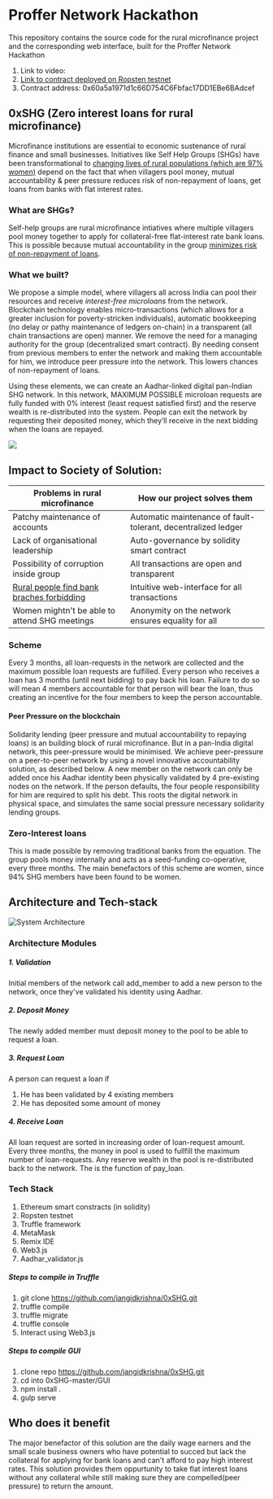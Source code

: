 # Proffer Network Hackathon
This repository contains the source code for the rural microfinance project and the corresponding web interface, built for the Proffer Network Hackathon

1. Link to video: <br>
2. [Link to contract deployed on Ropsten testnet](https://ropsten.etherscan.io/tx/0xb4d20f9acb407187b71da9c6e2dd64a5f42f4fd81e1f780f06e4c7b8ce974f62) <br>
3. Contract address: 0x60a5a1971d1c66D754C6Fbfac17DD1EBe6BAdcef

## 0xSHG (Zero interest loans for rural microfinance)
Microfinance institutions are essential to economic sustenance of rural finance and small businesses. Initiatives like Self Help Groups (SHGs) have been transformational to [changing lives of rural populations (which are 97% women)](http://www.iosrjournals.org/iosr-jhss/papers/Vol7-issue1/I0714248.pdf?id=5966) depend on the fact that when villagers pool money, mutual accountability & peer pressure reduces risk of non-repayment of loans, get loans from banks with flat interest rates.

### What are SHGs?
Self-help groups are rural microfinance intiatives where multiple villagers pool money together to apply for collateral-free flat-interest rate bank loans. This is possible because mutual accountability in the group  [minimizes risk of non-repayment of loans](https://en.wikipedia.org/wiki/Solidarity_lending).

### What we built?
We propose a simple model, where villagers all across India can pool their resources and receive *interest-free microloans* from the network. Blockchain technology enables micro-transactions (which allows for a greater inclusion for poverty-stricken individuals), automatic bookkeeping (no delay or pathy maintenance of ledgers on-chain) in a transparent (all chain transactions are open) manner. We remove the need for a managing authority for the group (decentralized smart contract). By needing consent from previous members to enter the network and making them accountable for him, we introduce peer pressure into the network. This lowers chances of non-repayment of loans.

Using these elements, we can create an Aadhar-linked digital pan-Indian SHG network. In this network, MAXIMUM POSSIBLE microloan requests are fully funded with 0% interest (least request satisfied first) and the reserve wealth is re-distributed into the system. People can exit the network by requesting their deposited money, which they’ll receive in the next bidding when the loans are repayed.

<img src="https://raw.githubusercontent.com/jangidkrishna/0-loan_dapp/master/gui.png">

## Impact to Society of Solution:

| Problems in rural microfinance | How our project solves them |
| --- | --- |
| Patchy maintenance of accounts | Automatic maintenance of fault-tolerant, decentralized ledger |
| Lack of organisational leadership | Auto-governance by solidity smart contract |                                                      | Risk of non-repayment of loans is high | Risk is mitigated by introducing peer-pressure on the blockchain |
| Possibility of corruption inside group | All transactions are open and transparent |
| [Rural people find bank braches forbidding](https://thewire.in/171614/microfinance-bandhan-public-sector-banks/) | Intuitive web-interface for all transactions |
| Women mightn't be able to attend SHG meetings | Anonymity on the network ensures equality for all|

### Scheme
Every 3 months, all loan-requests in the network are collected and the maximum possible loan requests are fulfilled.
Every person who receives a loan has 3 months (until next bidding) to pay back his loan. Failure to do so will mean 4 members accountable for that person will bear the loan, thus creating an incentive for the four members to keep the person accountable.

#### Peer Pressure on the blockchain
Solidarity lending (peer pressure and mutual accountability to repaying loans) is an building block of rural microfinance. But in a pan-India digital network, this peer-pressure would be minimised. We achieve peer-pressure on a peer-to-peer network by using a novel innovative accountability solution, as described below.
A new member on the network can only be added once his Aadhar identity been physically validated by 4 pre-existing nodes on the network. If the person defaults, the four people responsibility for him are required to split his debt. This roots the digital network in physical space, and simulates the same social pressure necessary solidarity lending groups.

### Zero-Interest loans
This is made possible by removing traditional banks from the equation. The group pools money internally and acts as a seed-funding co-operative, every three months. The main benefactors of this scheme are women, since 94% SHG members have been found to be women.


## Architecture and Tech-stack

![System Architecture](https://raw.githubusercontent.com/jangidkrishna/0xSHG/master/architecture.jpg)


### Architecture Modules
##### 1. Validation
Initial members of the network call add_member to add a new person to the network, once they've validated his identity using Aadhar.
##### 2. Deposit Money
The newly added member must deposit money to the pool to be able to request a loan.
##### 3. Request Loan
A person can request a loan if 
  1. He has been validated by 4 existing members
  2. He has deposited some amount of money
##### 4. Receive Loan
All loan request are sorted in increasing order of loan-request amount. Every three months, the money in pool is used to fullfill the maximum number of loan-requests. Any reserve wealth in the pool is re-distributed back to the network. The is the function of pay_loan.

### Tech Stack
1. Ethereum smart constracts (in solidity)
2. Ropsten testnet  
3. Truffle framework
4. MetaMask
5. Remix IDE
6. Web3.js
7. Aadhar_validator.js


##### Steps to compile in Truffle
1. git clone https://github.com/jangidkrishna/0xSHG.git
2. truffle compile
3. truffle migrate
4. truffle console
5. Interact using Web3.js


##### Steps to compile GUI
1. clone repo https://github.com/jangidkrishna/0xSHG.git
2. cd into 0xSHG-master/GUI
2. npm install .
3. gulp serve


## Who does it benefit
The major benefactor of this solution are the daily wage earners and the small scale business owners who have potential to succed but lack the collateral for applying for bank loans and can't afford to pay high interest rates. This solution provides them oppurtunity to take flat interest loans without any collateral while still making sure they are compelled(peer pressure) to return the amount.
